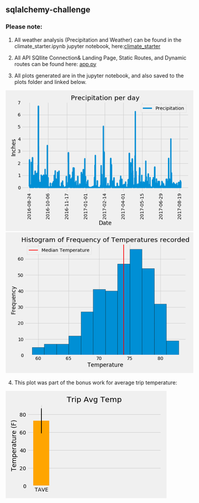 ## sqlalchemy-challenge

### Please note:

1) All weather analysis (Precipitation and Weather) can be found in the climate_starter.ipynb jupyter notebook, here:[climate_starter](climate_starter.ipynb)

2) All API SQllite Connection& Landing Page, Static Routes, and Dynamic routes can be found here:
[app.py](app.py)

3) All plots generated are in the jupyter notebook, and also saved to the plots folder and linked below.

![EmployeesDBDatabaseDiagram](plots/dailyprecipitation.png)
![EmployeesDBDatabaseDiagram](plots/histogramoftemps.png) 

4) This plot was part of the bonus work for average trip temperature:
   
![EmployeesDBDatabaseDiagram](plots/tripaveragetemp.png)



